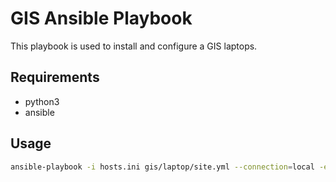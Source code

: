 # GIS Ansible Playbook

This playbook is used to install and configure a GIS laptops.

## Requirements
- python3
- ansible

## Usage
```bash
ansible-playbook -i hosts.ini gis/laptop/site.yml --connection=local -e "nvm=true" -e "sdkman=true"
```